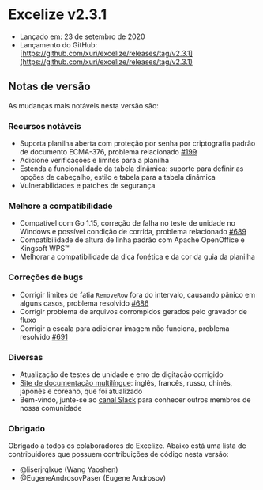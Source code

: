 # Excelize v2.3.1

* Lançado em: 23 de setembro de 2020
* Lançamento do GitHub: [https://github.com/xuri/excelize/releases/tag/v2.3.1](https://github.com/xuri/excelize/releases/tag/v2.3.1)

## Notas de versão

As mudanças mais notáveis nesta versão são:

### Recursos notáveis

* Suporta planilha aberta com proteção por senha por criptografia padrão de documento ECMA-376, problema relacionado [#199](https://github.com/xuri/excelize/issues/199)
* Adicione verificações e limites para a planilha
* Estenda a funcionalidade da tabela dinâmica: suporte para definir as opções de cabeçalho, estilo e tabela para a tabela dinâmica
* Vulnerabilidades e patches de segurança

### Melhore a compatibilidade

* Compatível com Go 1.15, correção de falha no teste de unidade no Windows e possível condição de corrida, problema relacionado [#689](https://github.com/xuri/excelize/issues/689)
* Compatibilidade de altura de linha padrão com Apache OpenOffice e Kingsoft WPS&trade;
* Melhorar a compatibilidade da dica fonética e da cor da guia da planilha

### Correções de bugs

* Corrigir limites de fatia `RemoveRow` fora do intervalo, causando pânico em alguns casos, problema resolvido [#686](https://github.com/xuri/excelize/issues/686)
* Corrigir problema de arquivos corrompidos gerados pelo gravador de fluxo
* Corrigir a escala para adicionar imagem não funciona, problema resolvido [#691](https://github.com/xuri/excelize/issues/691)

### Diversas

* Atualização de testes de unidade e erro de digitação corrigido
* [Site de documentação multilíngue](https://xuri.me/excelize): inglês, francês, russo, chinês, japonês e coreano, que foi atualizado
* Bem-vindo, junte-se ao [canal Slack](https://join.slack.com/t/xuri/shared_invite/zt-eriqdkeo-wV04zcCdBiiZveFgY86Wzw) para conhecer outros membros de nossa comunidade

### Obrigado

Obrigado a todos os colaboradores do Excelize. Abaixo está uma lista de contribuidores que possuem contribuições de código nesta versão:

* @liserjrqlxue (Wang Yaoshen)
* @EugeneAndrosovPaser (Eugene Androsov)
